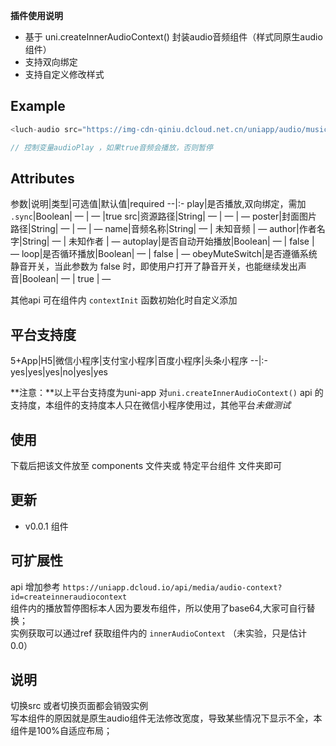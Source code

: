 **插件使用说明**

- 基于 uni.createInnerAudioContext() 封装audio音频组件（样式同原生audio组件）
- 支持双向绑定
- 支持自定义修改样式


**Example**
---

``` javascript 
<luch-audio src="https://img-cdn-qiniu.dcloud.net.cn/uniapp/audio/music.mp3" :play.sync="audioPlay"></luch-audio>

// 控制变量audioPlay ，如果true音频会播放，否则暂停
```

**Attributes**
--

参数|说明|类型|可选值|默认值|required
--|:-
play|是否播放,双向绑定，需加 ` .sync `|Boolean| — | — |true
src|资源路径|String| — | — | —
poster|封面图片路径|String| — | — | —
name|音频名称|String| — | 未知音频 | —
author|作者名字|String| — | 未知作者 | —
autoplay|是否自动开始播放|Boolean| — | false | —
loop|是否循环播放|Boolean| — | false | —
obeyMuteSwitch|是否遵循系统静音开关，当此参数为 false 时，即使用户打开了静音开关，也能继续发出声音|Boolean| — | true | —

其他api 可在组件内 ` contextInit ` 函数初始化时自定义添加

**平台支持度**
--

5+App|H5|微信小程序|支付宝小程序|百度小程序|头条小程序
--|:-
yes|yes|yes|no|yes|yes

**注意：**以上平台支持度为uni-app 对` uni.createInnerAudioContext() ` api 的支持度，本组件的支持度本人只在微信小程序使用过，其他平台*未做测试*

**使用**
--

下载后把该文件放至 components 文件夹或 特定平台组件 文件夹即可

**更新**
--

- v0.0.1 组件

**可扩展性**
--

api 增加参考 ` https://uniapp.dcloud.io/api/media/audio-context?id=createinneraudiocontext `
<br>
组件内的播放暂停图标本人因为要发布组件，所以使用了base64,大家可自行替换；
<br>
实例获取可以通过ref 获取组件内的 ` innerAudioContext ` （未实验，只是估计 0.0）

**说明**
--

切换src 或者切换页面都会销毁实例<br>
写本组件的原因就是原生audio组件无法修改宽度，导致某些情况下显示不全，本组件是100%自适应布局；
